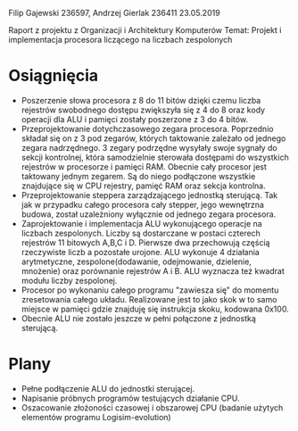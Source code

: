 Filip Gajewski 236597, Andrzej Gierlak 236411											23.05.2019

Raport z projektu z Organizacji i Architektury Komputerów
Temat: Projekt i implementacja procesora liczącego na liczbach zespolonych

# Osiągnięcia

- Poszerzenie słowa procesora z 8 do 11 bitów dzięki czemu liczba rejestrów swobodnego dostępu zwiększyła się z 4 do 8 oraz kody operacji dla ALU i pamięci zostały poszerzone z 3 do 4 bitów.
- Przeprojektowanie dotychczasowego zegara procesora. Poprzednio składał się on z 3 pod zegarów, których taktowanie zależało od jednego zegara nadrzędnego. 3 zegary podrzędne wysyłały swoje sygnały do sekcji kontrolnej, która samodzielnie sterowała dostępami do wszystkich rejestrów w procesorze i pamięci RAM.
  Obecnie cały procesor jest taktowany jednym zegarem. Są do niego podłączone wszystkie znajdujące się w CPU rejestry, pamięć RAM oraz sekcja kontrolna.
- Przeprojektowanie steppera zarządzającego jednostką sterującą. Tak jak w przypadku całego procesora cały stepper, jego wewnętrzna budowa, został uzależniony wyłącznie od jednego zegara procesora. 
- Zaprojektowanie i implementacja ALU wykonującego operacje na liczbach zespolonych. Liczby są dostarczane w postaci czterech rejestrów 11 bitowych A,B,C i D. Pierwsze dwa przechowują częścią rzeczywiste liczb a pozostałe urojone. ALU wykonuje 4 działania arytmetyczne, zespolone(dodawanie, odejmowanie, dzielenie, mnożenie) oraz porównanie rejestrów A i B. ALU wyznacza też kwadrat modułu liczby zespolonej.
- Procesor po wykonaniu całego programu "zawiesza się" do momentu zresetowania całego układu. Realizowane jest to jako skok w to samo miejsce w pamięci gdzie znajduję się instrukcja skoku, kodowana 0x100.
-  Obecnie ALU nie zostało jeszcze w pełni połączone z jednostką sterującą.

# Plany

- Pełne podłączenie ALU do jednostki sterującej.
- Napisanie próbnych programów testujących działanie CPU.
- Oszacowanie złożoności czasowej i obszarowej CPU (badanie użytych elementów programu Logisim-evolution)

